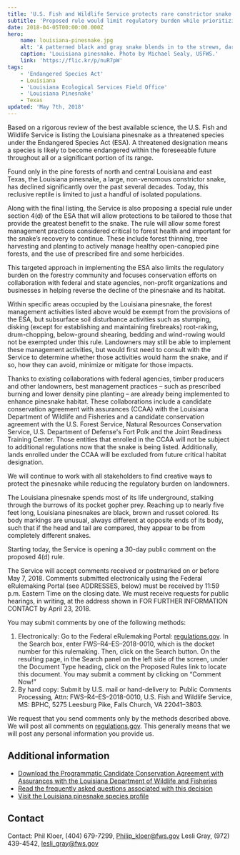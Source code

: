 ```yaml
---
title: 'U.S. Fish and Wildlife Service protects rare constrictor snake of Louisiana, Texas; proposes additional conservation measures'
subtitle: 'Proposed rule would limit regulatory burden while prioritizing conservation of species'
date: 2018-04-05T00:00:00.000Z
hero:
    name: louisiana-pinesnake.jpg
    alt: 'A patterned black and gray snake blends in to the strewn, dark pine needles on the forest floor.'
    caption: 'Louisiana pinesnake. Photo by Michael Sealy, USFWS.'
    link: 'https://flic.kr/p/nuR7pW'
tags:
    - 'Endangered Species Act'
    - Louisiana
    - 'Louisiana Ecological Services Field Office'
    - 'Louisiana Pinesnake'
    - Texas
updated: 'May 7th, 2018'
---
```


Based on a rigorous review of the best available science, the U.S. Fish and Wildlife Service is listing the Louisiana pinesnake as a threatened species under the Endangered Species Act (ESA). A threatened designation means a species is likely to become endangered within the foreseeable future throughout all or a significant portion of its range.

Found only in the pine forests of north and central Louisiana and east Texas, the Louisiana pinesnake, a large, non-venomous constrictor snake, has declined significantly over the past several decades. Today, this reclusive reptile is limited to just a handful of isolated populations.

Along with the final listing, the Service is also proposing a special rule under section 4(d) of the ESA that will allow protections to be tailored to those that provide the greatest benefit to the snake. The rule will allow some forest management practices considered critical to forest health and important for the snake’s recovery to continue. These include forest thinning, tree harvesting and planting to actively manage healthy open-canopied pine forests, and the use of prescribed fire and some herbicides.

This targeted approach in implementing the ESA also limits the regulatory burden on the forestry community and focuses conservation efforts on collaboration with federal and state agencies, non-profit organizations and businesses in helping reverse the decline of the pinesnake and its habitat.

Within specific areas occupied by the Louisiana pinesnake, the forest management activities listed above would be exempt from the provisions of the ESA, but subsurface soil disturbance activities such as stumping, disking (except for establishing and maintaining firebreaks) root-raking, drum-chopping, below-ground shearing, bedding and wind-rowing would not be exempted under this rule. Landowners may still be able to implement these management activities, but would first need to consult with the Service to determine whether those activities would harm the snake, and if so, how they can avoid, minimize or mitigate for those impacts.

Thanks to existing collaborations with federal agencies, timber producers and other landowners, best management practices – such as prescribed burning and lower density pine planting – are already being implemented to enhance pinesnake habitat. These collaborations include a candidate conservation agreement with assurances (CCAA) with the Louisiana Department of Wildlife and Fisheries and a candidate conservation agreement with the U.S. Forest Service, Natural Resources Conservation Service, U.S. Department of Defense's Fort Polk and the Joint Readiness Training Center. Those entities that enrolled in the CCAA will not be subject to additional regulations now that the snake is being listed. Additionally, lands enrolled under the CCAA will be excluded from future critical habitat designation.

We will continue to work with all stakeholders to find creative ways to protect the pinesnake while reducing the regulatory burden on landowners.

The Louisiana pinesnake spends most of its life underground, stalking through the burrows of its pocket gopher prey. Reaching up to nearly five feet long, Louisiana pinesnakes are black, brown and russet colored. Its body markings are unusual, always different at opposite ends of its body, such that if the head and tail are compared, they appear to be from completely different snakes.

Starting today, the Service is opening a 30-day public comment on the proposed 4(d) rule.

The Service will accept comments received or postmarked on or before May 7, 2018. Comments submitted electronically using the Federal eRulemaking Portal (see ADDRESSES, below) must be received by 11:59 p.m. Eastern Time on the closing date. We must receive requests for public hearings, in writing, at the address shown in FOR FURTHER INFORMATION CONTACT by April 23, 2018.

You may submit comments by one of the following methods:

1.  Electronically: Go to the Federal eRulemaking Portal: [regulations.gov](https://www.regulations.gov). In the Search box, enter FWS–R4–ES–2018-0010, which is the docket number for this rulemaking. Then, click on the Search button. On the resulting page, in the Search panel on the left side of the screen, under the Document Type heading, click on the Proposed Rules link to locate this document. You may submit a comment by clicking on “Comment Now!”
2.  By hard copy: Submit by U.S. mail or hand-delivery to: Public Comments Processing, Attn: FWS–R4–ES–2018-0010, U.S. Fish and Wildlife Service, MS: BPHC, 5275 Leesburg Pike, Falls Church, VA 22041–3803.

We request that you send comments only by the methods described above. We will post all comments on [regulations.gov](https://www.regulations.gov). This generally means that we will post any personal information you provide us.

## Additional information

- [Download the Programmatic Candidate Conservation Agreement with Assurances with the Louisiana Department of Wildlife and Fisheries](/pdf/agreement/candidate-conservation-agreement-with-assurances/programmatic-ccaa-for-louisiana-pinesnake-in-louisiana.pdf)
- [Read the frequently asked questions associated with this decision](/faq/listing-of-the-louisiana-pinesnake-under-the-esa-and-the-louisiana-pinesnake-proposed-4d-rule)
- [Visit the Louisiana pinesnake species profile](https://ecos.fws.gov/ecp0/profile/speciesProfile?spcode=C02C)

## Contact

Contact: Phil Kloer, (404) 679-7299, [Philip_kloer@fws.gov](mailto:Philip_kloer@fws.gov)
Lesli Gray, (972) 439-4542, [lesli_gray@fws.gov](mailto:lesli_gray@fws.gov)
